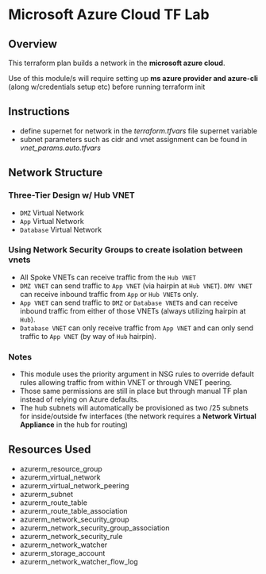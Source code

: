 # Microsoft Azure Cloud TF Lab

## Overview

This terraform plan builds a network in the **microsoft azure cloud**.

Use of this module/s will require setting up **ms azure provider and azure-cli** (along w/credentials setup etc) before running terraform init

## Instructions

- define supernet for network in the *terraform.tfvars* file supernet variable
- subnet parameters such as cidr and vnet assignment can be found in *vnet_params.auto.tfvars*

## Network Structure

### Three-Tier Design w/ Hub VNET

- `DMZ` Virtual Network
- `App` Virtual Network
- `Database` Virtual Network

### Using Network Security Groups to create isolation between vnets

- All Spoke VNETs can receive traffic from the `Hub VNET`
- `DMZ VNET` can send traffic to `App VNET` (via hairpin at `Hub VNET`). `DMV VNET` can receive inbound traffic from `App` or `Hub VNET`s only.
- `App VNET` can send traffic to `DMZ` or `Database VNET`s and can receive inbound traffic from either of those VNETs (always utilizing hairpin at `Hub`).
- `Database VNET` can only receive traffic from `App VNET` and can only send traffic to `App VNET` (by way of `Hub` hairpin).

### Notes

- This module uses the priority argument in NSG rules to override default rules allowing traffic from within VNET or through VNET peering.
- Those same permissions are still in place but through manual TF plan instead of relying on Azure defaults.
- The hub subnets will automatically be provisioned as two /25 subnets for inside/outside fw interfaces (the network requires a **Network Virtual Appliance** in the hub for routing)

## Resources Used

- azurerm_resource_group
- azurerm_virtual_network
- azurerm_virtual_network_peering
- azurerm_subnet
- azurerm_route_table
- azurerm_route_table_association
- azurerm_network_security_group
- azurerm_network_security_group_association
- azurerm_network_security_rule
- azurerm_network_watcher
- azurerm_storage_account
- azurerm_network_watcher_flow_log
